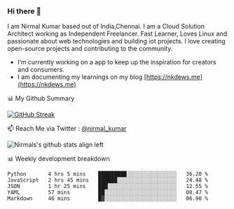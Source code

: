 ### Hi there 👋

 I am Nirmal Kumar based out of India,Chennai. I am a Cloud Solution Architect working as Independent Freelancer. Fast Learner, Loves Linux and passionate about web technologies and building iot projects. I love creating open-source projects and contributing to the community.

- I’m currently working on a app to keep up the inspiration for creators and consumers.
- I am documenting my learnings on my blog [https://nkdews.me](https://nkdews.me)


📊 My Github Summary

[![GitHub Streak](https://github-readme-streak-stats.herokuapp.com?user=nk-gears&theme=dark&hide_border=true&date_format=M%20j%5B%2C%20Y%5D)](https://git.io/streak-stats)


📫 Reach Me via  Twitter : [@nirmal_kumar](https://twitter.com/nirmal_kumar)

![Nirmals's github stats align left](https://github-readme-stats.vercel.app/api?username=nk-gears&show_icons=true)


📊 Weekly development breakdown

<!--START_SECTION:waka-->
```text
Python       4 hrs 5 mins    █████████░░░░░░░░░░░░░░░░   36.20 % 
JavaScript   2 hrs 45 mins   ██████░░░░░░░░░░░░░░░░░░░   24.48 % 
JSON         1 hr 25 mins    ███░░░░░░░░░░░░░░░░░░░░░░   12.55 % 
YAML         57 mins         ██░░░░░░░░░░░░░░░░░░░░░░░   08.47 % 
Markdown     46 mins         █▓░░░░░░░░░░░░░░░░░░░░░░░   06.90 % 
```
<!--END_SECTION:waka-->


